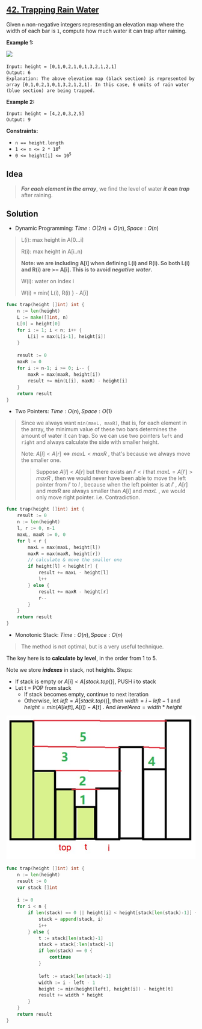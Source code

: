 ## [42. Trapping Rain Water](https://leetcode.com/problems/trapping-rain-water/)


Given `n` non-negative integers representing an elevation map where the width of each bar is `1`, compute how much water it can trap after raining.

**Example 1:**

![](https://assets.leetcode.com/uploads/2018/10/22/rainwatertrap.png)

```
Input: height = [0,1,0,2,1,0,1,3,2,1,2,1]
Output: 6
Explanation: The above elevation map (black section) is represented by array [0,1,0,2,1,0,1,3,2,1,2,1]. In this case, 6 units of rain water (blue section) are being trapped.
```

**Example 2:**

```
Input: height = [4,2,0,3,2,5]
Output: 9
```

**Constraints:**

*   `n == height.length`
*   <code>1 <= n <= 2 * 10<sup>4</sup></code>
*   <code>0 <= height[i] <= 10<sup>5</sup></code>



## Idea

> ***For each element in the array***, we find the level of water ***it can trap*** after raining.



## Solution

- Dynamic Programming:	$Time: O(2n) = O(n), Space: O(n)$ 

> L(i): max height in A[0...i]
>
> R(i): max height in A[i..n)
>
> **Note: we are including A[i] when defining L(i) and R(i). So both L(i) and R(i) are >= A[i]. This is to avoid *negative water*.** 
>
> W(i): water on index i
>
> W(i) = min{ L(i), R(i) } - A[i]

```go
func trap(height []int) int {
    n := len(height)
    L := make([]int, n)
    L[0] = height[0]
    for i := 1; i < n; i++ {
        L[i] = max(L[i-1], height[i])
    }
    
    result := 0
    maxR := 0
    for i := n-1; i >= 0; i-- {
        maxR = max(maxR, height[i])
        result += min(L[i], maxR) - height[i]
    }
    return result
}
```



- Two Pointers:	$Time: O(n), Space: O(1)$ 

> Since we always want `min(maxL, maxR)`, that is, for each element in the array, the minimum value of these two bars determines the amount of water it can trap. So we can use two pointers `left` and `right` and always calculate the side with smaller height.
>
> Note: $A[l] < A[r] \iff maxL < maxR$ , that's because we always move the smaller one.
>
> > Suppose $A[l] < A[r]$ but there exists an $l' < l$ that $maxL = A[l'] > maxR$ , then we would never have been able to move the left pointer from $l'$  to $l$ , because when the left pointer is at $l'$ , $A[r]$ and $maxR$ are always smaller than $A[l]$ and $maxL$ , we would only move right pointer. i.e. Contradiction.

```go
func trap(height []int) int {
    result := 0
    n := len(height)
    l, r := 0, n-1
    maxL, maxR := 0, 0
    for l < r {
        maxL = max(maxL, height[l])
        maxR = max(maxR, height[r])
        // calculate & move the smaller one
        if height[l] < height[r] {
            result += maxL - height[l]
            l++
        } else {
            result += maxR - height[r]
            r--
        }
    }
    return result
}
```



- Monotonic Stack:	$Time: O(n), Space: O(n)$ 

> The method is not optimal, but is a very useful technique.

The key here is to **calculate by level**, in the order from 1 to 5.

Note we store ***indexes*** in stack, not heights. Steps:

- If stack is empty or $A[i] < A[stack.top()]$, PUSH i to stack
- Let t = POP from stack
  - If stack becomes empty, continue to next iteration
  - Otherwise, let $left = A[stack.top()]$, then $width = i - left - 1$ and $height = min(A[left], A[i]) - A[t]$ . And $levelArea = width * height$ 

![](./_image/2018-12-31-12-58-03.jpg)

```go
func trap(height []int) int {
	n := len(height)
	result := 0
	var stack []int
	
	i := 0
	for i < n {
		if len(stack) == 0 || height[i] < height[stack[len(stack)-1]] {
			stack = append(stack, i)
			i++
		} else {
			t := stack[len(stack)-1]
			stack = stack[:len(stack)-1]
			if len(stack) == 0 {
				continue
			}

			left := stack[len(stack)-1]
			width := i - left - 1
			height := min(height[left], height[i]) - height[t]
			result += width * height
		}
	}
	return result
}
```

